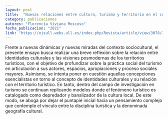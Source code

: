 ```yaml
---
layout: post
title:  "Nuevas relaciones entre cultura, turismo y territorio en el contexto de la posmodernidad"
category: publicaciones
autores: "Florencia Viviana Moscoso"
fecha_publicacion: "2021"
link: "https://ojsull.webs.ull.es/index.php/Revista/article/view/3078/1622"
---
```


Frente a nuevas dinámicas y nuevas miradas del contexto sociocultural, el presente ensayo busca realizar una breve reflexión sobre la relación entre identidades culturales y las visiones posmodernas de los territorios turísticos, con el objetivo de profundizar sobre la práctica social del turismo en articulación a sus actores, espacios, apropiaciones y proceso sociales mayores. Asimismo, se intenta poner en cuestión aquellas concepciones esencialistas en torno al concepto de identidades culturales y su relación con el territorio turístico. En tanto, dentro del campo de investigación en turismo se continuan replicando modelos donde el fenómeno turístico es catalogado como depredador y banalizador de la cultura local. De este modo, se aboga por dejar el puntapié inicial hacia un pensamiento complejo que contemple el vinculo entre la disciplina turística y la denominada geografía cultural.
